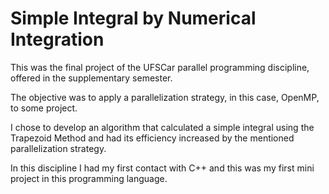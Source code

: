 # Simple Integral by Numerical Integration
This was the final project of the UFSCar parallel programming discipline, offered in the supplementary semester.

The objective was to apply a parallelization strategy, in this case, OpenMP, to some project. 

I chose to develop an algorithm that calculated a simple integral using the Trapezoid Method and had its efficiency increased by the mentioned parallelization strategy.

In this discipline I had my first contact with C++ and this was my first mini project in this programming language.
